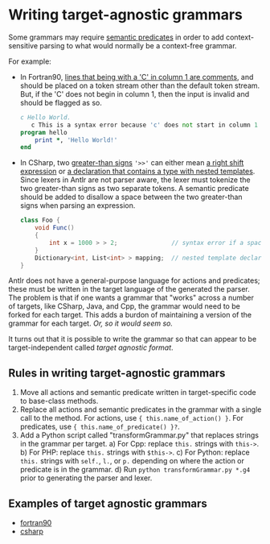 # Writing target-agnostic grammars

Some grammars may require
[semantic predicates](https://github.com/antlr/antlr4/blob/dev/doc/predicates.md)
in order to add context-sensitive parsing to what would normally be a context-free grammar.

For example:
* In Fortran90, [lines that being with a 'C' in column 1
are comments](https://github.com/antlr/grammars-v4/blob/43fbb16fec1d474d38a603cc6a6bcbe5edf07b1e/fortran/fortran90/slow/hw.f90#L1),
and should be placed on a token stream other than the default token stream.
But, if the 'C' does not begin in
column 1, then the input is invalid and should be flagged as so.
	```fortran
	c Hello World.
	   c This is a syntax error because 'c' does not start in column 1
	program hello
		print *, 'Hello World!'
	end
	```

* In CSharp, two [greater-than signs](https://util.unicode.org/UnicodeJsps/character.jsp?a=003E)
`'>>'` can either mean
[a right shift expression](https://github.com/antlr/grammars-v4/blob/43fbb16fec1d474d38a603cc6a6bcbe5edf07b1e/csharp/examples/AllInOneNoPreprocessor.cs#L657C15-L657C17)
or [a declaration that contains a type with
nested templates](https://github.com/antlr/grammars-v4/blob/master/csharp/examples/AllInOneNoPreprocessor.cs#L463C33-L463C35).
Since lexers in Antlr are not parser aware,
the lexer must tokenize the two greater-than signs as two separate tokens.
A semantic predicate should be added to disallow a space between the two greater-than signs when parsing an
expression.
	```C#
	class Foo {
		void Func()
		{
			int x = 1000 > > 2;               // syntax error if a space exists in the double greater-than sign
		}
		Dictionary<int, List<int> > mapping;  // nested template declaration, valid
	}
	```

Antlr does not have a general-purpose language for actions and predicates;
these must be written in the target language of the generated the parser.
The problem is that if one wants a grammar that "works" across a number of
targets, like CSharp, Java, and Cpp, the grammar would need to be forked for
each target. This adds a
burdon of maintaining a version of the grammar for each target. _Or, so it would
seem so._

It turns out that it is possible to write the grammar
so that can appear to be target-independent called _target agnostic format_.

## Rules in writing target-agnostic grammars

1) Move all actions and semantic predicate written in target-specific
code to base-class methods.
2) Replace all actions and semantic predicates in the grammar with a single
call to the method. For actions, use `{ this.name_of_action() }`. For predicates,
use `{ this.name_of_predicate() }?`.
3) Add a Python script called "transformGrammar.py" that replaces strings
in the grammar per target.
   a) For Cpp: replace `this.` strings with `this->`.
   b) For PHP: replace `this.` strings with `$this->`.
   c) For Python: replace `this.` strings with `self.`, `l.`, or `p.` depending on
where the action or predicate is in the grammar.
   d) Run `python transformGrammar.py *.g4` prior to generating the parser and lexer.

## Examples of target agnostic grammars
* [fortran90](https://github.com/antlr/grammars-v4/tree/master/fortran/fortran90)
* [csharp](https://github.com/antlr/grammars-v4/tree/master/csharp)
